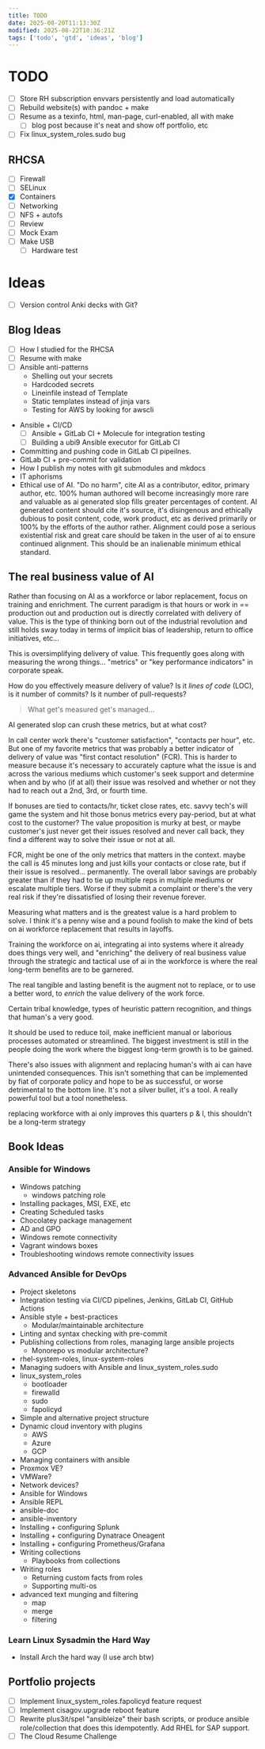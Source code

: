 ```yaml
---
title: TODO
date: 2025-08-20T11:13:30Z
modified: 2025-08-22T10:36:21Z
tags: ['todo', 'gtd', 'ideas', 'blog']
---
```


# TODO

- [ ] Store RH subscription envvars persistently and load automatically
- [ ] Rebuild website(s) with pandoc + make
- [ ] Resume as a texinfo, html, man-page, curl-enabled, all with make
    - [ ] blog post because it's neat and show off portfolio, etc
- [ ] Fix linux_system_roles.sudo bug

## RHCSA

- [ ] Firewall
- [ ] SELinux
- [X] Containers
- [ ] Networking
- [ ] NFS + autofs
- [ ] Review
- [ ] Mock Exam
- [ ] Make USB
    - [ ] Hardware test

# Ideas

- [ ] Version control Anki decks with Git?

## Blog Ideas

- [ ] How I studied for the RHCSA
- [ ] Resume with make
- [ ] Ansible anti-patterns
    - Shelling out your secrets
    - Hardcoded secrets
    - Lineinfile instead of Template
    - Static templates instead of jinja vars
    - Testing for AWS by looking for awscli
- Ansible + CI/CD
    - [ ] Ansible + GitLab CI + Molecule for integration testing
    - [ ] Building a ubi9 Ansible executor for GitLab CI
- Committing and pushing code in GitLab CI pipeilnes.
- GitLab CI + pre-commit for validation
- How I publish my notes with git submodules and mkdocs
- IT aphorisms
- Ethical use of AI. "Do no harm", cite AI as a contributor, editor, primary author, etc. 100% human authored will become increasingly more rare and valuable as ai generated slop fills greater percentages of content. AI generated content should cite it's source, it's disingenous and ethically dubious to posit content, code, work product, etc as derived primarily or 100% by the efforts of the author rather. Alignment could pose a serious existential risk and great care should be taken in the user of ai to ensure continued alignment. This should be an inalienable minimum ethical standard.

## The real business value of AI

Rather than focusing on AI as a workforce or labor replacement, focus on training and enrichment. The current paradigm is that hours or work in == production out and production out is directly correlated with delivery of value. This is the type of thinking born out of the industrial revolution and still holds sway today in terms of implicit bias of leadership, return to office initiatives, etc...

This is oversimplifying delivery of value. This frequently goes along with measuring the wrong things... "metrics" or "key performance indicators" in corporate speak.

How do you effectively measure delivery of value? Is it _lines of code_ (LOC), is it number of commits? Is it number of pull-requests? 

> What get's measured get's managed...

AI generated slop can crush these metrics, but at what cost?

In call center work there's "customer satisfaction", "contacts per hour", etc. But one of my favorite metrics that was probably a better indicator of delivery of value was "first contact resolution" (FCR). This is harder to measure because it's necessary to accurately capture what the issue is and across the various mediums which customer's seek support and determine when and by who (if at all) their issue was resolved and whether or not they had to reach out a 2nd, 3rd, or fourth time.

If bonuses are tied to contacts/hr, ticket close rates, etc. savvy tech's will game the system and hit those bonus metrics every pay-period, but at what cost to the customer? The value proposition is murky at best, or maybe customer's just never get their issues resolved and never call back, they find a different way to solve their issue or not at all.

FCR, might be one of the only metrics that matters in the context. maybe the call is 45 minutes long and just kills your contacts or close rate, but if their issue is resolved... permanently. The overall labor savings are probably greater than if they had to tie up multiple reps in multiple mediums or escalate multiple tiers. Worse if they submit a complaint or there's the very real risk if they're dissatisfied of losing their revenue forever. 

Measuring what matters and is the greatest value is a hard problem to solve. I think it's a penny wise and a pound foolish to make the kind of bets on ai workforce replacement that results in layoffs.

Training the workforce on ai, integrating ai into systems where it already does things very well, and "enriching" the delivery of real business value through the strategic and tactical use of ai in the workforce is where the real long-term benefits are to be garnered.

The real tangible and lasting benefit is the augment not to replace, or to use a better word, to _enrich_ the value delivery of the work force.

Certain tribal knowledge, types of heuristic pattern recognition, and things that human's a very good.

It should be used to reduce toil, make inefficient manual or laborious processes automated or streamlined. The biggest investment is still in the people doing the work where the biggest long-term growth is to be gained.

There's also issues with alignment and replacing human's with ai can have unintended consequences. This isn't something that can be implemented by fiat of corporate policy and hope to be as successful, or worse detrimental to the bottom line. It's not a silver bullet, it's a tool. A really powerful tool but a tool nonetheless.

replacing workforce with ai only improves this quarters p & l, this shouldn't be a long-term strategy

## Book Ideas

### Ansible for Windows

- Windows patching
  - windows patching role
- Installing packages, MSI, EXE, etc
- Creating Scheduled tasks
- Chocolatey package management
- AD and GPO
- Windows remote connectivity
- Vagrant windows boxes
- Troubleshooting windows remote connectivity issues

### Advanced Ansible for DevOps

- Project skeletons
- Integration testing via CI/CD pipelines, Jenkins, GitLab CI, GitHub Actions
- Ansible style + best-practices
  - Modular/maintainable architecture
- Linting and syntax checking with pre-commit
- Publishing collections from roles, managing large ansible projects
  - Monorepo vs modular architecture?
- rhel-system-roles, linux-system-roles
- Managing sudoers with Ansible and linux_system_roles.sudo
- linux_system_roles
    - bootloader
    - firewalld
    - sudo
    - fapolicyd
- Simple and alternative project structure
- Dynamic cloud inventory with plugins
    - AWS
    - Azure
    - GCP
- Managing containers with ansible
- Proxmox VE?
- VMWare?
- Network devices?
- Ansible for Windows
- Ansible REPL
- ansible-doc
- ansible-inventory
- Installing + configuring Splunk
- Installing + configuring Dynatrace Oneagent
- Installing + configuring Prometheus/Grafana
- Writing collections
    - Playbooks from collections
- Writing roles
    - Returning custom facts from roles
    - Supporting multi-os
- advanced text munging and filtering
    - map
    - merge
    - filtering

### Learn Linux Sysadmin the Hard Way

- Install Arch the hard way (I use arch btw)

## Portfolio projects

- [ ] Implement linux_system_roles.fapolicyd feature request
- [ ] Implement cisagov.upgrade reboot feature
- [ ] Rewrite plus3it/spel "ansibleize" their bash scripts, or produce ansible role/collection that does this idempotently. Add RHEL for SAP support.
- [ ] The Cloud Resume Challenge
